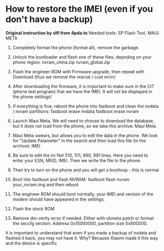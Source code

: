 # How to restore the IMEI (even if you don't have a backup)
<b>Original instruction by slfl from 4pda.to</b>
Needed tools:
SP Flash Tool, MAUI META

1. Completely format the phone (format all), remove the garbage.
2. Unlock the bootloader and flash one of these files, depnding on your phone region: nvram_china.zip
nvram_global.zip
3. Flash the engineer ROM with Firmware upgrade, then repeat with Download (thus we remove the rescue / cust error)
4. After downloading the firmware, it is important to make sure in the CIT (phone test program) that we have the IMEI. It will not be displayed in the phone settings!
5. If everything is fine, reboot the phone into fastboot and clean the nvdata / nvram partitions:
fastboot erase nvdata
fastboot erase nvram
6. Launch Maui Meta. We will need to choose to download the database, but it does not load from the phone, so we take this archive:
Maui Meta

7. Maui Meta swears, but allows you to edit the data in the phone. We look for "Update Patameter" in the search and then load this file (in the archive):
IMEI

8. Be sure to edit the ini file! 510, 511, 990, 991 lines. Here you need to enter your ESN, MEID, IMEI. Then we write the file to the phone.
9. Then try to turn on the phone and you will get a bootloop - this is normal
10. Boot into fastboot and flash NVRAM: fastboot flash nvram your_nvram.img 
and then reboot
11. The engineer ROM should boot normally, your IMEI and version of the modem should have appeared in the settings.
12. Flash the stock ROM

13. Remove dm-verity error if needed. Either with vbmeta patch or format the seccfg section: Address 0x15000000, partition size 0x800000.


It is important to understand that even if you made a backup of nvdata and flashed it back, you may not have it. Why? Because Xiaomi made it this way and the device is specific
